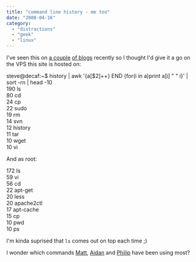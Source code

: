 ```yaml
---
title: "command line history - me too"
date: "2008-04-16"
category:
  - "distractions"
  - "geek"
  - "linux"
---
```


I've seen this on [a couple](http://fredemmott.co.uk/blog_148) [of blogs](http://diveintomark.org/archives/2008/04/15/history-meme) recently so I thought I'd give it a go on the VPS this site is hosted on:

steve@decaf:~$ history | awk '{a\[$2\]++} END {for(i in a)print a\[i\] " " i}' | sort -rn | head -10                                                                
190 ls                                                                          
80 cd                                                                           
24 cp                                                                           
22 sudo                                                                         
19 rm                                                                           
14 svn                                                                          
12 history                                                                      
11 tar                                                                          
10 wget                                                                         
10 vi  

And as root:

                                                        
172 ls                                                                          
59 vi                                                                           
56 cd                                                                           
22 apt-get                                                                      
20 less                                                                         
20 apache2ctl                                                                   
17 apt-cache                                                                    
15 cp                                                                           
10 pwd                                                                          
10 ps 

I'm kinda suprised that `ls` comes out on top each time ;)

I wonder which commands [Matt](http://cimota.com/blog/), [Aidan](http://godswearhats.com/) and [Philip](http://www.homeofserendipity.com/) have been using most?
